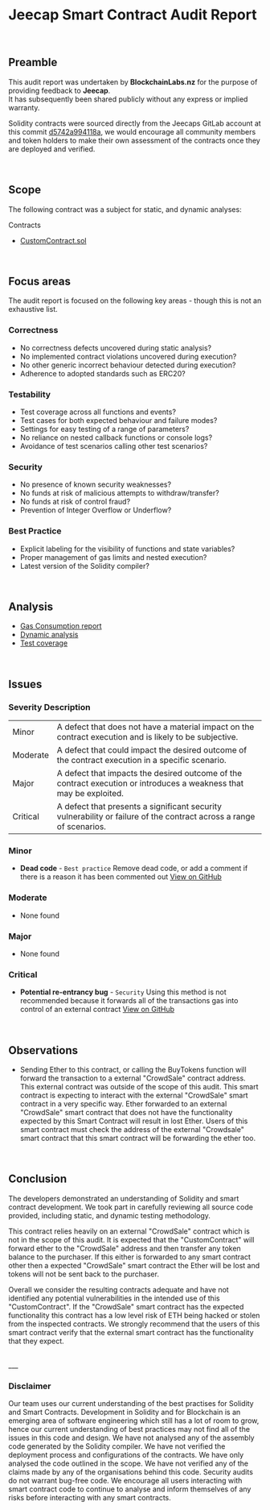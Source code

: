 # Jeecap Smart Contract Audit Report
<br>

## Preamble
This audit report was undertaken by <b>BlockchainLabs.nz</b> for the purpose of providing feedback to <b>Jeecap</b>. <br>It has subsequently been shared publicly without any express or implied warranty.

Solidity contracts were sourced directly from the Jeecaps GitLab account at this commit [d5742a994118a](https://gitlab.com/jeecap/smart-contract/commit/d5742a994118a139623e279204344b0ddc127203), we would encourage all community members and token holders to make their own assessment of the contracts once they are deployed and verified.

<br>

## Scope
The following contract was a subject for static, and dynamic analyses:

Contracts
  - [CustomContract.sol](https://github.com/BlockchainLabsNZ/jeecap-customcontract-audit/blob/master/contracts/CustomContract.sol)
<br>

## Focus areas
The audit report is focused on the following key areas - though this is not an exhaustive list.


### Correctness
- No correctness defects uncovered during static analysis?
- No implemented contract violations uncovered during execution?
- No other generic incorrect behaviour detected during execution?
- Adherence to adopted standards such as ERC20?

### Testability
- Test coverage across all functions and events?
- Test cases for both expected behaviour and failure modes?
- Settings for easy testing of a range of parameters?
- No reliance on nested callback functions or console logs?
- Avoidance of test scenarios calling other test scenarios?

### Security
- No presence of known security weaknesses?
- No funds at risk of malicious attempts to withdraw/transfer?
- No funds at risk of control fraud?
- Prevention of Integer Overflow or Underflow?

### Best Practice
- Explicit labeling for the visibility of functions and state variables?
- Proper management of gas limits and nested execution?
- Latest version of the Solidity compiler?

<br>

## Analysis

- [Gas Consumption report](gas-consumption-report.md)
- [Dynamic analysis](dynamic-analysis.md)
- [Test coverage](test-coverage.md)

<br>

## Issues

### Severity Description
<table>
<tr>
  <td>Minor</td>
  <td>A defect that does not have a material impact on the contract execution and is likely to be subjective.</td>
</tr>
<tr>
  <td>Moderate</td>
  <td>A defect that could impact the desired outcome of the contract execution in a specific scenario.</td>
</tr>
<tr>
  <td>Major</td>
  <td> A defect that impacts the desired outcome of the contract execution or introduces a weakness that may be exploited.</td>
</tr>
<tr>
  <td>Critical</td>
  <td>A defect that presents a significant security vulnerability or failure of the contract across a range of scenarios.</td>
</tr>
</table>

### Minor
- **Dead code** - `Best practice` Remove dead code, or add a comment if there is a reason it has been commented out  [View on GitHub](https://github.com/BlockchainLabsNZ/jeecap-customcontract-audit/issues/1)

### Moderate
- None found

### Major
- None found

### Critical
- **Potential re-entrancy bug** - `Security` Using this method is not recommended because it forwards all of the transactions gas into control of an external contract [View on GitHub](https://github.com/BlockchainLabsNZ/jeecap-customcontract-audit/issues/2)


<br>

## Observations
- Sending Ether to this contract, or calling the BuyTokens function will forward the transaction to a external "CrowdSale" contract address. This external contract was outside of the scope of this audit. This smart contract is expecting to interact with the external "CrowdSale" smart contract in a very specific way. Ether forwarded to an external "CrowdSale" smart contract that does not have the functionality expected by this Smart Contract will result in lost Ether. Users of this smart contract  must check the address of the external "Crowdsale" smart contract that this smart contract will be forwarding the ether too. 

<br>

## Conclusion

The developers demonstrated an understanding of Solidity and smart contract development. We took part in carefully reviewing all source code provided, including static, and dynamic testing methodology.

This contract relies heavily on an external "CrowdSale" contract which is not in the scope of this audit. It is expected that the "CustomContract" will forward ether to the "CrowdSale" address and then transfer any token balance to the purchaser. If this either is forwarded to any smart contract other then a expected "CrowdSale" smart contract the Ether will be lost and tokens will not be sent back to the purchaser.

Overall we consider the resulting contracts adequate and have not identified any potential vulnerabilities in the intended use of this "CustomContract". If the "CrowdSale" smart contract has the expected functionality this contract has a low level risk of ETH being hacked or stolen from the inspected contracts. We strongly recommend that the users of this smart contract verify that the external smart contract has the functionality that they expect.


<br>
___

### Disclaimer

Our team uses our current understanding of the best practises for Solidity and Smart Contracts. Development in Solidity and for Blockchain is an emerging area of software engineering which still has a lot of room to grow, hence our current understanding of best practices may not find all of the issues in this code and design.
We have not analysed any of the assembly code generated by the Solidity compiler. We have not verified the deployment process and configurations of the contracts. We have only analysed the code outlined in the scope. We have not verified any of the claims made by any of the organisations behind this code.
Security audits do not warrant bug-free code. We encourage all users interacting with smart contract code to continue to analyse and inform themselves of any risks before interacting with any smart contracts.
